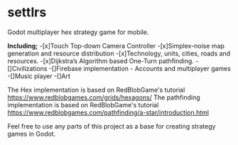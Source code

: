 # settlrs
Godot multiplayer hex strategy game for mobile.

**Including;**
-[x]Touch Top-down Camera Controller
-[x]Simplex-noise map generation and resource distribution
-[x]Technology, units, cities, roads and resources.
-[x]Dijkstra’s Algorithm based One-Turn pathfinding.
-[]Civilizations
-[]Firebase implementation - Accounts and multiplayer games
-[]Music player
-[]Art

The Hex implementation is based on RedBlobGame's tutorial https://www.redblobgames.com/grids/hexagons/
The pathfinding implementation is based on RedBlobGame's tutorial https://www.redblobgames.com/pathfinding/a-star/introduction.html

Feel free to use any parts of this project as a base for creating strategy games in Godot.
